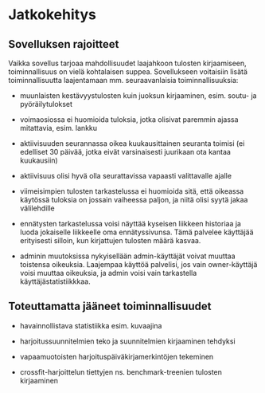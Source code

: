# Jatkokehitys

## Sovelluksen rajoitteet

Vaikka sovellus tarjoaa mahdollisuudet laajahkoon tulosten kirjaamiseen, toiminnallisuus on vielä kohtalaisen suppea. 
Sovellukseen voitaisiin lisätä toiminnallisuutta laajentamaan mm. seuraavanlaisia toiminnallisuuksia:

* muunlaisten kestävyystulosten kuin juoksun kirjaaminen, esim. soutu- ja pyöräilytulokset

* voimaosiossa ei huomioida tuloksia, jotka olisivat paremmin ajassa mitattavia, esim. lankku

* aktiivisuuden seurannassa oikea kuukausittainen seuranta toimisi (ei edelliset 30 päivää, jotka eivät varsinaisesti juurikaan 
ota kantaa kuukausiin)

* aktiivisuus olisi hyvä olla seurattavissa vapaasti valittavalle ajalle

* viimeisimpien tulosten tarkastelussa ei huomioida sitä, että oikeassa käytössä tuloksia on jossain vaiheessa paljon, ja
niitä olisi syytä jakaa välilehdille

* ennätysten tarkastelussa voisi näyttää kyseisen liikkeen historiaa ja luoda jokaiselle liikkeelle oma ennätyssivunsa. Tämä palvelee
käyttäjää erityisesti silloin, kun kirjattujen tulosten määrä kasvaa.

* adminin muutoksissa nykyisellään admin-käyttäjät voivat muuttaa toistensa oikeuksia. Laajempaa käyttöä palvelisi, jos vain owner-käyttäjä
voisi muuttaa oikeuksia, ja admin voisi vain tarkastella käyttäjästatistiikkkaa.

## Toteuttamatta jääneet toiminnallisuudet

* havainnollistava statistiikka esim. kuvaajina

* harjoitussuunnitelmien teko ja suunnitelmien kirjaaminen tehdyksi

* vapaamuotoisten harjoituspäiväkirjamerkintöjen tekeminen

* crossfit-harjoittelun tiettyjen ns. benchmark-treenien tulosten kirjaaminen
